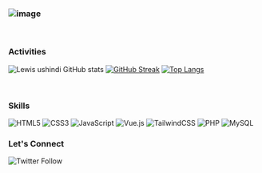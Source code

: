 ### ![image](https://user-images.githubusercontent.com/104835999/211662784-043b9347-c369-4b00-90c1-02588bfabbeb.png)

</br>

### Activities

![Lewis ushindi GitHub stats](https://github-readme-stats.vercel.app/api?username=lewisushindi&count_private=true&theme=github_dark&show_icons=true)
[![GitHub Streak](https://streak-stats.demolab.com?user=lewisushindi&theme=gruvbox_duo)](https://git.io/streak-stats)
[![Top Langs](https://github-readme-stats.vercel.app/api/top-langs/?username=lewisushindi&hide=GLSL,html,hack&theme=github_dark&layout=compact)](https://github.com/lewisushindi/github-readme-stats)


</br>

### Skills
![HTML5](https://img.shields.io/badge/html5-%23E34F26.svg?style=for-the-badge&logo=html5&logoColor=white)
![CSS3](https://img.shields.io/badge/css3-%231572B6.svg?style=for-the-badge&logo=css3&logoColor=white)
![JavaScript](https://img.shields.io/badge/javascript-%23323330.svg?style=for-the-badge&logo=javascript&logoColor=%23F7DF1E)
![Vue.js](https://img.shields.io/badge/vuejs-%2335495e.svg?style=for-the-badge&logo=vuedotjs&logoColor=%234FC08D)
![TailwindCSS](https://img.shields.io/badge/tailwindcss-%2338B2AC.svg?style=for-the-badge&logo=tailwind-css&logoColor=white)
![PHP](https://img.shields.io/badge/php-%23777BB4.svg?style=for-the-badge&logo=php&logoColor=white)
![MySQL](https://img.shields.io/badge/mysql-%2300f.svg?style=for-the-badge&logo=mysql&logoColor=white)
</br>



### Let's Connect
<img alt="Twitter Follow" src="https://img.shields.io/twitter/follow/coder_flame?color=informational&label=Twitter&style=social">


  



















